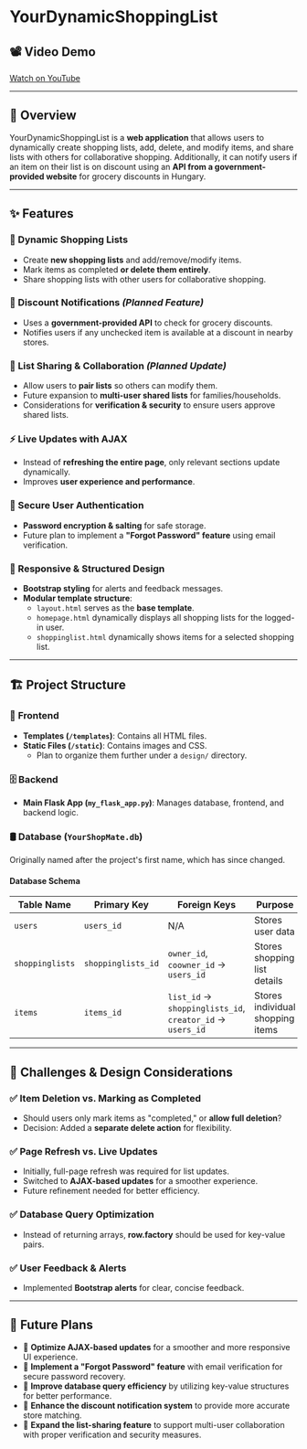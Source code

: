 # YourDynamicShoppingList

## 📽️ Video Demo
[Watch on YouTube](https://www.youtube.com/watch?v=Sfb1ZYIigcU)

---

## 📌 Overview
YourDynamicShoppingList is a **web application** that allows users to dynamically create shopping lists, add, delete, and modify items, and share lists with others for collaborative shopping. Additionally, it can notify users if an item on their list is on discount using an **API from a government-provided website** for grocery discounts in Hungary.

---

## ✨ Features

### 📝 Dynamic Shopping Lists
- Create **new shopping lists** and add/remove/modify items.
- Mark items as completed **or delete them entirely**.
- Share shopping lists with other users for collaborative shopping.

### 🔔 Discount Notifications *(Planned Feature)*
- Uses a **government-provided API** to check for grocery discounts.
- Notifies users if any unchecked item is available at a discount in nearby stores.

### 👥 List Sharing & Collaboration *(Planned Update)*
- Allow users to **pair lists** so others can modify them.
- Future expansion to **multi-user shared lists** for families/households.
- Considerations for **verification & security** to ensure users approve shared lists.

### ⚡ Live Updates with AJAX
- Instead of **refreshing the entire page**, only relevant sections update dynamically.
- Improves **user experience and performance**.

### 🔐 Secure User Authentication
- **Password encryption & salting** for safe storage.
- Future plan to implement a **"Forgot Password" feature** using email verification.

### 🎨 Responsive & Structured Design
- **Bootstrap styling** for alerts and feedback messages.
- **Modular template structure**:
  - `layout.html` serves as the **base template**.
  - `homepage.html` dynamically displays all shopping lists for the logged-in user.
  - `shoppinglist.html` dynamically shows items for a selected shopping list.

---

## 🏗️ Project Structure

### 📂 **Frontend**
- **Templates (`/templates`)**: Contains all HTML files.
- **Static Files (`/static`)**: Contains images and CSS.
  - Plan to organize them further under a `design/` directory.

### 🗄️ **Backend**
- **Main Flask App (`my_flask_app.py`)**: Manages database, frontend, and backend logic.

### 🛢️ **Database (`YourShopMate.db`)**
Originally named after the project's first name, which has since changed. 

#### **Database Schema**
| Table Name     | Primary Key | Foreign Keys | Purpose |
|---------------|------------|--------------|---------|
| `users`       | `users_id` | N/A | Stores user data |
| `shoppinglists` | `shoppinglists_id` | `owner_id`, `coowner_id` → `users_id` | Stores shopping list details |
| `items`       | `items_id` | `list_id` → `shoppinglists_id`, `creator_id` → `users_id` | Stores individual shopping items |

---

## 🚀 Challenges & Design Considerations

### ✅ **Item Deletion vs. Marking as Completed**
- Should users only mark items as "completed," or **allow full deletion**?
- Decision: Added a **separate delete action** for flexibility.

### ✅ **Page Refresh vs. Live Updates**
- Initially, full-page refresh was required for list updates.
- Switched to **AJAX-based updates** for a smoother experience.
- Future refinement needed for better efficiency.

### ✅ **Database Query Optimization**
- Instead of returning arrays, **row.factory** should be used for key-value pairs.

### ✅ **User Feedback & Alerts**
- Implemented **Bootstrap alerts** for clear, concise feedback.

---

## 🔮 Future Plans
- 📌 **Optimize AJAX-based updates** for a smoother and more responsive UI experience.
- 📌 **Implement a "Forgot Password" feature** with email verification for secure password recovery.
- 📌 **Improve database query efficiency** by utilizing key-value structures for better performance.
- 📌 **Enhance the discount notification system** to provide more accurate store matching.
- 📌 **Expand the list-sharing feature** to support multi-user collaboration with proper verification and security measures.